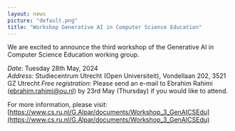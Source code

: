 ```yaml
---
layout: news
picture: "default.png"
title: "Workshop Generative AI in Computer Science Education"
---
```


We are excited to announce the third workshop of the Generative AI in Computer Science Education working group.

*Date*: Tuesday 28th May, 2024  
*Address*: Studiecentrum Utrecht (Open Universiteit), Vondellaan 202, 3521 GZ Utrecht
*Free registration*: Please send an e-mail to Ebrahim Rahimi (ebrahim.rahimi@ou.nl) by 23rd May (Thursday) if you would like to attend.

For more information, please visit: [https://www.cs.ru.nl/G.Alpar/documents/Workshop_3_GenAICSEdu](https://www.cs.ru.nl/G.Alpar/documents/Workshop_3_GenAICSEdu)